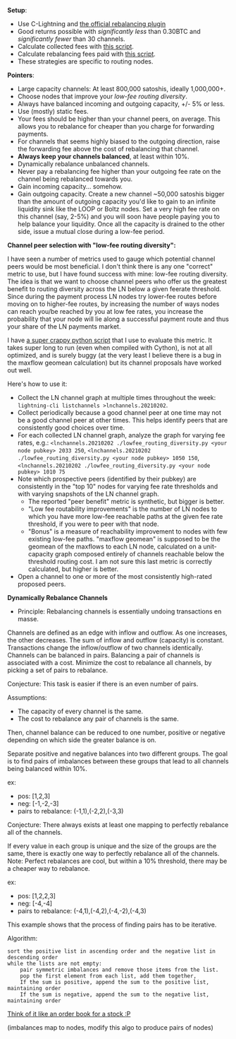 **Setup**:

* Use C-Lightning and [the official rebalancing plugin](https://github.com/lightningd/plugins)
* Good returns possible with *significantly less* than 0.30BTC and *significantly fewer* than 30 channels.
* Calculate collected fees with [this script](https://snippet.host/ncsw/raw).
* Calculate rebalancing fees paid with [this script](https://snippet.host/xdqh/raw).
* These strategies are specific to routing nodes.

**Pointers**:

* Large capacity channels: At least 800,000 satoshis, ideally 1,000,000+.
* Choose nodes that improve your *low-fee routing diversity*.
* Always have balanced incoming and outgoing capacity, +/- 5% or less.
* Use (mostly) static fees.
* Your fees should be higher than your channel peers, on average. This allows you to rebalance for cheaper than you charge for forwarding payments.
* For channels that seems highly biased to the outgoing direction, raise the forwarding fee above the cost of rebalancing that channel.
* **Always keep your channels balanced**, at least within 10%. 
* Dynamically rebalance unbalanced channels.
* Never pay a rebalancing fee higher than your outgoing fee rate on the channel being rebalanced towards you.
* Gain incoming capacity... somehow.
* Gain outgoing capacity. Create a new channel ~50,000 satoshis bigger than the amount of outgoing capacity you'd like to gain to an infinite liquidity sink like the LOOP or Boltz nodes. Set a very high fee rate on this channel (say, 2-5%) and you will soon have people paying you to help balance your liquidity.  Once all the capacity is drained to the other side, issue a mutual close during a low-fee period.




**Channel peer selection with "low-fee routing diversity":**

I have seen a number of metrics used to gauge which potential channel peers would be most beneficial. I don't think there is any one "correct" metric to use, but I have found success with mine: low-fee routing diversity. The idea is that we want to choose channel peers who offer us the greatest benefit to routing diversity across the LN below a given feerate threshold. Since during the payment process LN nodes try lower-fee routes before moving on to higher-fee routes, by increasing the number of ways nodes can reach you/be reached by you at low fee rates, you increase the probability that your node will lie along a successful payment route and thus your share of the LN payments market.

I have [a super crappy python script](https://snippet.host/apmk/raw) that I use to evaluate this metric. It takes super long to run (even when compiled with Cython), is not at all optimized, and is surely buggy (at the very least I believe there is a bug in the maxflow geomean calculation) but its channel proposals have worked out well.

Here's how to use it:

* Collect the LN channel graph at multiple times throughout the week: `lightning-cli listchannels >lnchannels.20210202`.  
* Collect periodically because a good channel peer at one time may not be a good channel peer at other times. This helps identify peers that are consistently good choices over time.
* For each collected LN channel graph, analyze the graph for varying fee rates, e.g.: `<lnchannels.20210202 ./lowfee_routing_diversity.py <your node pubkey> 2033 250`, `<lnchannels.20210202 ./lowfee_routing_diversity.py <your node pubkey> 1050 150`, `<lnchannels.20210202 ./lowfee_routing_diversity.py <your node pubkey> 1010 75`
* Note which prospective peers (identified by their pubkey) are consistently in the "top 10" nodes for varying fee rate thresholds and with varying snapshots of the LN channel graph. 
    * The reported "peer benefit" metric is synthetic, but bigger is better. 
    * "Low fee routability improvements" is the number of LN nodes to which you have more low-fee reachable paths at the given fee rate threshold, if you were to peer with that node. 
    * "Bonus" is a measure of reachability improvement to nodes with few existing low-fee paths. "maxflow geomean" is supposed to be the geomean of the maxflows to each LN node, calculated on a unit-capacity graph composed entirely of channels reachable below the threshold routing cost. I am not sure this last metric is correctly calculated, but higher is better.
* Open a channel to one or more of the most consistently high-rated proposed peers.


**Dynamically Rebalance Channels**
* Principle: Rebalancing channels is essentially undoing transactions en masse. 

Channels are defined as an edge with inflow and outflow. As one increases, the other decreases.
The sum of inflow and outflow (capacity) is constant. 
Transactions change the inflow/outflow of two channels identically. 
Channels can be balanced in pairs. Balancing a pair of channels is associated with a cost.
Minimize the cost to rebalance all channels, by picking a set of pairs to rebalance. 

Conjecture: This task is easier if there is an even number of pairs.

Assumptions: 
* The capacity of every channel is the same. 
* The cost to rebalance any pair of channels is the same.

Then, channel balance can be reduced to one number, positive or negative depending on which side the greater balance is on.

Separate positive and negative balances into two different groups. 
The goal is to find pairs of imbalances between these groups that lead to all channels being balanced within 10%.

ex:
* pos: [1,2,3]
* neg: [-1,-2,-3]
* pairs to rebalance: (-1,1),(-2,2),(-3,3)

Conjecture: There always exists at least one mapping to perfectly rebalance all of the channels.

If every value in each group is unique and the size of the groups are the same, there is exactly one way to perfectly rebalance all of the channels. 
Note: Perfect rebalances are cool, but within a 10% threshold, there may be a cheaper way to rebalance.

ex:
* pos: [1,2,2,3]
* neg: [-4,-4]
* pairs to rebalance: 
(-4,1),(-4,2),(-4,-2),(-4,3)

This example shows that the process of finding pairs has to be iterative. 


Algorithm:

```
sort the positive list in ascending order and the negative list in descending order
while the lists are not empty:
    pair symmetric imbalances and remove those items from the list. 
    pop the first element from each list, add them together, 
    If the sum is positive, append the sum to the positive list, maintaining order
    If the sum is negative, append the sum to the negative list, maintaining order
```
[Think of it like an order book for a stock :P](https://en.m.wikipedia.org/wiki/File:Order_book_depth_chart.gif)

(imbalances map to nodes, modify this algo to produce pairs of nodes) 

